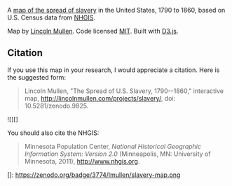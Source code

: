 A [map of the spread of slavery][] in the United States, 1790 to 1860,
based on U.S. Census data from [NHGIS][].

Map by [Lincoln Mullen][]. Code licensed [MIT][]. Built with [D3.js][].

## Citation

If you use this map in your research, I would appreciate a citation.
Here is the suggested form:

> Lincoln Mullen, "The Spread of U.S. Slavery, 1790--1860," interactive
> map, <http://lincolnmullen.com/projects/slavery/>, doi:
> 10.5281/zenodo.9825.

![][]

You should also cite the NHGIS:

> Minnesota Population Center, *National Historical Geographic
> Information System: Version 2.0* (Minneapolis, MN: University of
> Minnesota, 2011), <http://www.nhgis.org>.

  [map of the spread of slavery]: http://lincolnmullen.com/projects/slavery/
  [NHGIS]: https://www.nhgis.org/
  [Lincoln Mullen]: http://lincolnmullen.com
  [MIT]: http://lmullen.mit-license.org/
  [D3.js]: http://d3js.org
  []: https://zenodo.org/badge/3774/lmullen/slavery-map.png
